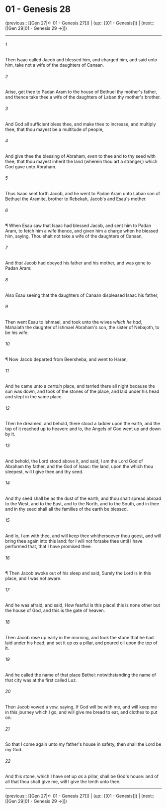 # 01 - Genesis 28

(previous:: [[Gen 27|← 01 - Genesis 27]]) | (up:: [[01 - Genesis]]) | (next:: [[Gen 29|01 - Genesis 29 →]])

***


###### 1 
Then Isaac called Jacob and blessed him, and charged him, and said unto him, take not a wife of the daughters of Canaan. 

###### 2 
Arise, get thee to Padan Aram to the house of Bethuel thy mother's father, and thence take thee a wife of the daughters of Laban thy mother's brother. 

###### 3 
And God all sufficient bless thee, and make thee to increase, and multiply thee, that thou mayest be a multitude of people, 

###### 4 
And give thee the blessing of Abraham, _even_ to thee and to thy seed with thee, that thou mayest inherit the land (wherein thou art a stranger,) which God gave unto Abraham. 

###### 5 
Thus Isaac sent forth Jacob, and he went to Padan Aram unto Laban son of Bethuel the Aramite, brother to Rebekah, Jacob's and Esau's mother. 

###### 6 
¶ When Esau saw that Isaac had blessed Jacob, and sent him to Padan Aram, to fetch him a wife thence, and given him a charge when he blessed him, saying, Thou shalt not take a wife of the daughters of Canaan, 

###### 7 
And _that_ Jacob had obeyed his father and his mother, and was gone to Padan Aram: 

###### 8 
Also Esau seeing that the daughters of Canaan displeased Isaac his father, 

###### 9 
Then went Esau to Ishmael, and took unto the wives _which he had_, Mahalath the daughter of Ishmael Abraham's son, the sister of Nebajoth, to be his wife. 

###### 10 
¶ Now Jacob departed from Beersheba, and went to Haran, 

###### 11 
And he came unto a _certain_ place, and tarried there all night because the sun was down, and took of the stones of the place, and laid under his head and slept in the same place. 

###### 12 
Then he dreamed, and behold, there stood a ladder upon the earth, and the top of it reached up to heaven: and lo, the Angels of God went up and down by it. 

###### 13 
And behold, the Lord stood above it, and said, I am the Lord God of Abraham thy father, and the God of Isaac: the land, upon the which thou sleepest, will I give thee and thy seed. 

###### 14 
And thy seed shall be as the dust of the earth, and thou shalt spread abroad to the West, and to the East, and to the North, and to the South, and in thee and in thy seed shall all the families of the earth be blessed. 

###### 15 
And lo, I am with thee, and will keep thee whithersoever thou goest, and will bring thee again into this land: for I will not forsake thee until I have performed that, that I have promised thee. 

###### 16 
¶ Then Jacob awoke out of his sleep and said, Surely the Lord is in this place, and I was not aware. 

###### 17 
And he was afraid, and said, How fearful is this place! this is none other but the house of God, and this is the gate of heaven. 

###### 18 
Then Jacob rose up early in the morning, and took the stone that he had laid under his head, and set it up _as_ a pillar, and poured oil upon the top of it. 

###### 19 
And he called the name of that place Bethel: notwithstanding the name of that city was at the first called Luz. 

###### 20 
Then Jacob vowed a vow, saying, If God will be with me, and will keep me in this journey which I go, and will give me bread to eat, and clothes to put on: 

###### 21 
So that I come again unto my father's house in safety, then shall the Lord be my God. 

###### 22 
And this stone, which I have set up _as_ a pillar, shall be God's house: and of all that thou shalt give me, will I give the tenth unto thee.

***

(previous:: [[Gen 27|← 01 - Genesis 27]]) | (up:: [[01 - Genesis]]) | (next:: [[Gen 29|01 - Genesis 29 →]])
